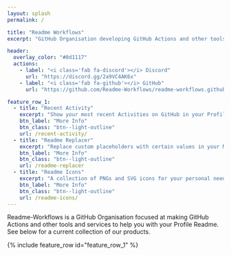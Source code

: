 ```yaml
---
layout: splash
permalink: /

title: "Readme Workflows"
excerpt: "GitHub Organisation developing GitHub Actions and other tools and services for your Readme files."

header:
  overlay_color: "#0d1117"
  actions:
    - label: "<i class='fab fa-discord'></i> Discord"
      url: "https://discord.gg/2a9VC4AK6x"
    - label: "<i class='fab fa-github'></i> GitHub"
      url: "https://github.com/Readme-Workflows/readme-workflows.github.io"

feature_row_1:
  - title: "Recent Activity"
    excerpt: "Show your most recent Activities on GitHub in your Profile README."
    btn_label: "More Info"
    btn_class: "btn--light-outline"
    url: /recent-activity/
  - title: "Readme Replacer"
    excerpt: "Replace custom placeholders with certain values in your Markdown files."
    btn_label: "More Info"
    btn_class: "btn--light-outline"
    url: /readme-replacer
  - title: "Readme Icons"
    excerpt: "A collection of PNGs and SVG icons for your personal need."
    btn_label: "More Info"
    btn_class: "btn--light-outline"
    url: /readme-icons/
---
```


Readme-Workflows is a GitHub Organisation focused at making GitHub Actions and other tools and services to help you with your Profile Readme.  
See below for a current collection of our products.

{% include feature_row id="feature_row_1" %}
